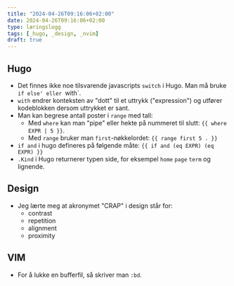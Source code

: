 ```yaml
---
title: "2024-04-26T09:16:06+02:00"
date: 2024-04-26T09:16:06+02:00
type: læringslogg
tags: [_hugo, _design, _nvim]
draft: true
---
```

## Hugo

* Det finnes ikke noe tilsvarende javascripts `switch` i Hugo. Man må bruke `if else' eller `with`.
* `with` endrer konteksten av "dott" til et uttrykk ("expression") og utfører kodeblokken dersom uttrykket er sant.
* Man kan begrese antall poster i `range` med tall:
    * Med `where` kan man "pipe" eller hekte på nummeret til slutt: `{{ where EXPR | 5 }}`.
    * Med `range` bruker man `first`-nøkkelordet: `{{ range first 5 . }}`
* `if and` i hugo defineres på følgende måte: `{{ if and (eq EXPR) (eq EXPR) }}`
* `.Kind` i Hugo returnerer typen side, for eksempel `home` `page` `term` og lignende.

## Design

* Jeg lærte meg at akronymet "CRAP" i design står for:
    * contrast
    * repetition
    * alignment
    * proximity

## VIM

* For å lukke en bufferfil, så skriver man `:bd`.

